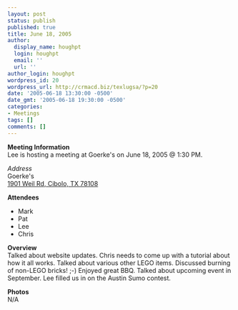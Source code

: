 ```yaml
---
layout: post
status: publish
published: true
title: June 18, 2005
author:
  display_name: houghpt
  login: houghpt
  email: ''
  url: ''
author_login: houghpt
wordpress_id: 20
wordpress_url: http://crmacd.biz/texlugsa/?p=20
date: '2005-06-18 13:30:00 -0500'
date_gmt: '2005-06-18 19:30:00 -0500'
categories:
- Meetings
tags: []
comments: []
---
```

<p><strong>Meeting Information</strong><br />
Lee is hosting a meeting at Goerke's on June 18, 2005 @ 1:30 PM.</p>
<p><em>Address</em><br />
Goerke's<br />
<a href="http://maps.google.com/maps?spn=.259277,.450551&saddr=San+Antonio,+TX&daddr=1901+Weil+Rd,+Cibolo,+TX+78108&hl=en">1901 Weil Rd, Cibolo, TX 78108</a></p>
<p><strong>Attendees</strong></p>
<ul>
<li>Mark</li>
<li>Pat</li>
<li>Lee</li>
<li>Chris</li>
</ul>
<p><strong>Overview</strong><br />
Talked about website updates. Chris needs to come up with a tutorial about how it all works. Talked about various other LEGO items. Discussed burning of non-LEGO bricks! ;-) Enjoyed great BBQ. Talked about upcoming event in September. Lee filled us in on the Austin Sumo contest.</p>
<p><strong>Photos</strong><br />
N/A</p>
